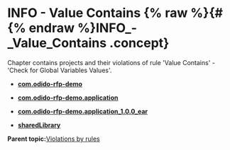 # INFO - Value Contains {% raw %}{#{% endraw %}INFO_-_Value_Contains .concept}

Chapter contains projects and their violations of rule 'Value Contains' - 'Check for Global Variables Values'.

-   **[com.odido-rfp-demo](../../qa/rules/Value_Contains/violation3.md)**  

-   **[com.odido-rfp-demo.application](../../qa/rules/Value_Contains/violation4.md)**  

-   **[com.odido-rfp-demo.application\_1.0.0\_ear](../../qa/rules/Value_Contains/violation1.md)**  

-   **[sharedLibrary](../../qa/rules/Value_Contains/violation2.md)**  


**Parent topic:**[Violations by rules](../../qa/common/violationsByRules.md)

